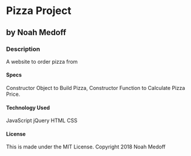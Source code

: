 # Pizza Project

## by Noah Medoff

### Description
A website to order pizza from

#### Specs
Constructor Object to Build Pizza, Constructor Function to Calculate Pizza Price.

#### Technology Used
JavaScript
jQuery
HTML
CSS

#### License
This is made under the MIT License.
Copyright 2018 Noah Medoff

